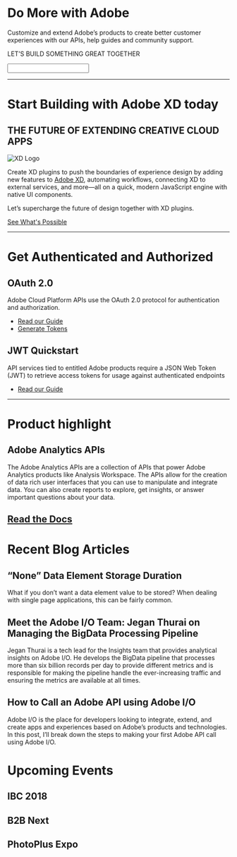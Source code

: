 # **Do More** with Adobe
Customize and extend Adobe’s products to create better customer experiences with our APIs, help guides and community support.

LET’S BUILD SOMETHING GREAT TOGETHER

<input>

---

# Start Building with Adobe XD today
## THE FUTURE OF EXTENDING CREATIVE CLOUD APPS

![XD Logo](https://www.adobe.io/content/dam/udp/language-masters/en/xd_logo_43733775.svg)

Create XD plugins to push the boundaries of experience design by adding new features to [Adobe XD](https://adobexdplatform.com/), automating workflows, connecting XD to external services, and more—all on a quick, modern JavaScript engine with native UI components.

Let’s supercharge the future of design together with XD plugins.

[See What's Possible](https://adobexdplatform.com/)

---

# Get Authenticated and Authorized
## OAuth 2.0
Adobe Cloud Platform APIs use the OAuth 2.0 protocol for authentication and authorization.

 * [Read our Guide](https://adobeioruntime.net/api/v1/web/io-solutions/adobe-oauth-playground/oauth.html)
 * [Generate Tokens]()

## JWT Quickstart

API services tied to entitled Adobe products require a JSON Web Token (JWT) to retrieve access tokens for usage against authenticated endpoints

 * [Read our Guide](https://www.adobe.io/authentication/auth-methods.html#!adobeio/adobeio-documentation/master/auth/JWTAuthenticationQuickStart.md)

---

# Product highlight

## Adobe Analytics APIs

The Adobe Analytics APIs are a collection of APIs that power Adobe Analytics products like Analysis Workspace. The APIs allow for the creation of data rich user interfaces that you can use to manipulate and integrate data. You can also create reports to explore, get insights, or answer important questions about your data.

[Read the Docs]()
---

# Recent Blog Articles

## “None” Data Element Storage Duration

What if you don’t want a data element value to be stored? When dealing with single page applications, this can be fairly common.

## Meet the Adobe I/O Team: Jegan Thurai on Managing the BigData Processing Pipeline

Jegan Thurai is a tech lead for the Insights team that provides analytical insights on Adobe I/O. He develops the BigData pipeline that processes more than six billion records per day to provide different metrics and is responsible for making the pipeline handle the ever-increasing traffic and ensuring the metrics are available at all times.

## How to Call an Adobe API using Adobe I/O

Adobe I/O is the place for developers looking to integrate, extend, and create apps and experiences based on Adobe’s products and technologies. In this post, I’ll break down the steps to making your first Adobe API call using Adobe I/O.

# Upcoming Events

## IBC 2018

## B2B Next

## PhotoPlus Expo
